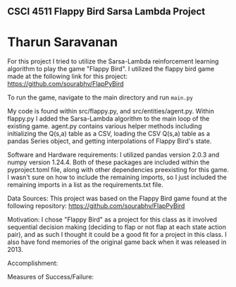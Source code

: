 ## CSCI 4511 Flappy Bird Sarsa Lambda Project 
# Tharun Saravanan

For this project I tried to utilize the Sarsa-Lambda reinforcement learning algorithm to play the game "Flappy Bird". I utilized the flappy bird game made at the following link for this project: https://github.com/sourabhv/FlapPyBird 

To run the game, navigate to the main directory and run ``main.py`` 

My code is found within src/flappy.py, and src/entities/agent.py. Within flappy.py I added the Sarsa-Lambda algorithm to the main loop of the existing game. agent.py contains various helper methods including initializing the Q(s,a) table as a CSV, loading the CSV Q(s,a) table as a pandas Series object, and getting interpolations of Flappy Bird's state.

Software and Hardware requirements:
I utilized pandas version 2.0.3 and numpy version 1.24.4. Both of these packages are included within the pyproject.toml file, along with other dependencies preexisting for this game. I wasn't sure on how to include the remaining imports, so I just included the remaining imports in a list as the requirements.txt file.

Data Sources:
This project was based on the Flappy Bird game found at the following repository: https://github.com/sourabhv/FlapPyBird 

Motivation:
I chose "Flappy Bird" as a project for this class as it involved sequential decision making (deciding to flap or not flap at each state action pair), and as such I thought it could be a good fit for a project in this class. I also have fond memories of the original game back when it was released in 2013.

Accomplishment:

Measures of Success/Failure:
